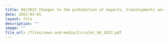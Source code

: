 ```yaml
---
title: 04/2023 Changes to the prohibition of exports, transhipments and goods in transit
date: 2023-03-01
layout: file
description: ""
image: ""
file_url: /files/news-and-media/Circular_04_2023.pdf
---
```


